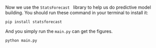 Now we use the ```StatsForecast ``` library to help us do predictive model building. You should run these command in your terminal to install it:

```
pip install statsforecast
```

And you simply run the ```main.py``` can get the figures.

```
python main.py
```